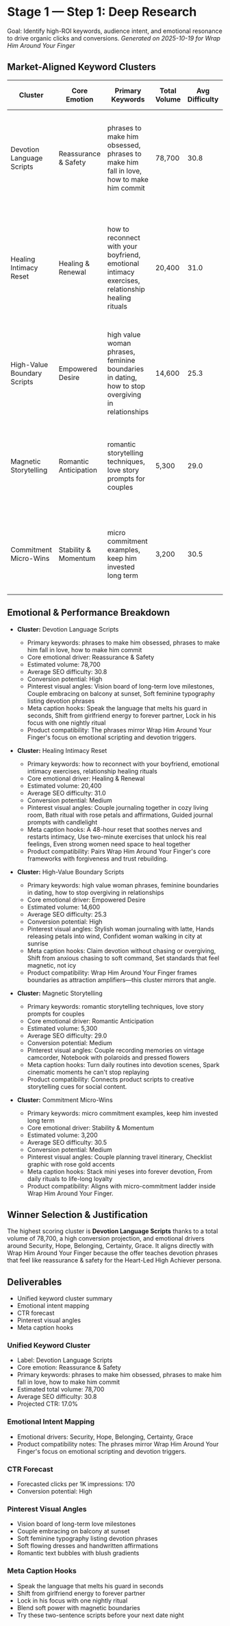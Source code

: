 # Stage 1 — Step 1: Deep Research
Goal: Identify high-ROI keywords, audience intent, and emotional resonance to drive organic clicks and conversions.
_Generated on 2025-10-19 for Wrap Him Around Your Finger_

## Market-Aligned Keyword Clusters
Cluster | Core Emotion | Primary Keywords | Total Volume | Avg Difficulty | Conversion | Pinterest Visual Angle | Meta Caption Hook | Product Fit
--- | --- | --- | --- | --- | --- | --- | --- | ---
Devotion Language Scripts | Reassurance & Safety | phrases to make him obsessed, phrases to make him fall in love, how to make him commit | 78,700 | 30.8 | High | Vision board of long-term love milestones; Couple embracing on balcony at sunset | Speak the language that melts his guard in seconds; Shift from girlfriend energy to forever partner | The phrases mirror Wrap Him Around Your Finger's focus on emotional scripting and devotion triggers.
Healing Intimacy Reset | Healing & Renewal | how to reconnect with your boyfriend, emotional intimacy exercises, relationship healing rituals | 20,400 | 31.0 | Medium | Couple journaling together in cozy living room; Bath ritual with rose petals and affirmations | A 48-hour reset that soothes nerves and restarts intimacy; Use two-minute exercises that unlock his real feelings | Pairs Wrap Him Around Your Finger's core frameworks with forgiveness and trust rebuilding.
High-Value Boundary Scripts | Empowered Desire | high value woman phrases, feminine boundaries in dating, how to stop overgiving in relationships | 14,600 | 25.3 | High | Stylish woman journaling with latte; Hands releasing petals into wind | Claim devotion without chasing or overgiving; Shift from anxious chasing to soft command | Wrap Him Around Your Finger frames boundaries as attraction amplifiers—this cluster mirrors that angle.
Magnetic Storytelling | Romantic Anticipation | romantic storytelling techniques, love story prompts for couples | 5,300 | 29.0 | Medium | Couple recording memories on vintage camcorder; Notebook with polaroids and pressed flowers | Turn daily routines into devotion scenes; Spark cinematic moments he can't stop replaying | Connects product scripts to creative storytelling cues for social content.
Commitment Micro-Wins | Stability & Momentum | micro commitment examples, keep him invested long term | 3,200 | 30.5 | Medium | Couple planning travel itinerary; Checklist graphic with rose gold accents | Stack mini yeses into forever devotion; From daily rituals to life-long loyalty | Aligns with micro-commitment ladder inside Wrap Him Around Your Finger.

## Emotional & Performance Breakdown
- **Cluster:** Devotion Language Scripts
  - Primary keywords: phrases to make him obsessed, phrases to make him fall in love, how to make him commit
  - Core emotional driver: Reassurance & Safety
  - Estimated volume: 78,700
  - Average SEO difficulty: 30.8
  - Conversion potential: High
  - Pinterest visual angles: Vision board of long-term love milestones, Couple embracing on balcony at sunset, Soft feminine typography listing devotion phrases
  - Meta caption hooks: Speak the language that melts his guard in seconds, Shift from girlfriend energy to forever partner, Lock in his focus with one nightly ritual
  - Product compatibility: The phrases mirror Wrap Him Around Your Finger's focus on emotional scripting and devotion triggers.

- **Cluster:** Healing Intimacy Reset
  - Primary keywords: how to reconnect with your boyfriend, emotional intimacy exercises, relationship healing rituals
  - Core emotional driver: Healing & Renewal
  - Estimated volume: 20,400
  - Average SEO difficulty: 31.0
  - Conversion potential: Medium
  - Pinterest visual angles: Couple journaling together in cozy living room, Bath ritual with rose petals and affirmations, Guided journal prompts with candlelight
  - Meta caption hooks: A 48-hour reset that soothes nerves and restarts intimacy, Use two-minute exercises that unlock his real feelings, Even strong women need space to heal together
  - Product compatibility: Pairs Wrap Him Around Your Finger's core frameworks with forgiveness and trust rebuilding.

- **Cluster:** High-Value Boundary Scripts
  - Primary keywords: high value woman phrases, feminine boundaries in dating, how to stop overgiving in relationships
  - Core emotional driver: Empowered Desire
  - Estimated volume: 14,600
  - Average SEO difficulty: 25.3
  - Conversion potential: High
  - Pinterest visual angles: Stylish woman journaling with latte, Hands releasing petals into wind, Confident woman walking in city at sunrise
  - Meta caption hooks: Claim devotion without chasing or overgiving, Shift from anxious chasing to soft command, Set standards that feel magnetic, not icy
  - Product compatibility: Wrap Him Around Your Finger frames boundaries as attraction amplifiers—this cluster mirrors that angle.

- **Cluster:** Magnetic Storytelling
  - Primary keywords: romantic storytelling techniques, love story prompts for couples
  - Core emotional driver: Romantic Anticipation
  - Estimated volume: 5,300
  - Average SEO difficulty: 29.0
  - Conversion potential: Medium
  - Pinterest visual angles: Couple recording memories on vintage camcorder, Notebook with polaroids and pressed flowers
  - Meta caption hooks: Turn daily routines into devotion scenes, Spark cinematic moments he can't stop replaying
  - Product compatibility: Connects product scripts to creative storytelling cues for social content.

- **Cluster:** Commitment Micro-Wins
  - Primary keywords: micro commitment examples, keep him invested long term
  - Core emotional driver: Stability & Momentum
  - Estimated volume: 3,200
  - Average SEO difficulty: 30.5
  - Conversion potential: Medium
  - Pinterest visual angles: Couple planning travel itinerary, Checklist graphic with rose gold accents
  - Meta caption hooks: Stack mini yeses into forever devotion, From daily rituals to life-long loyalty
  - Product compatibility: Aligns with micro-commitment ladder inside Wrap Him Around Your Finger.

## Winner Selection & Justification
The highest scoring cluster is **Devotion Language Scripts** thanks to a total volume of 78,700, a
high conversion projection, and emotional drivers around Security, Hope, Belonging, Certainty,
Grace. It aligns directly with Wrap Him Around Your Finger because the offer teaches devotion
phrases that feel like reassurance & safety for the Heart-Led High Achiever persona.

## Deliverables
- Unified keyword cluster summary
- Emotional intent mapping
- CTR forecast
- Pinterest visual angles
- Meta caption hooks

### Unified Keyword Cluster
- Label: Devotion Language Scripts
- Core emotion: Reassurance & Safety
- Primary keywords: phrases to make him obsessed, phrases to make him fall in love, how to make him commit
- Estimated total volume: 78,700
- Average SEO difficulty: 30.8
- Projected CTR: 17.0%

### Emotional Intent Mapping
- Emotional drivers: Security, Hope, Belonging, Certainty, Grace
- Product compatibility notes: The phrases mirror Wrap Him Around Your Finger's focus on emotional scripting and devotion triggers.

### CTR Forecast
- Forecasted clicks per 1K impressions: 170
- Conversion potential: High

### Pinterest Visual Angles
- Vision board of long-term love milestones
- Couple embracing on balcony at sunset
- Soft feminine typography listing devotion phrases
- Soft flowing dresses and handwritten affirmations
- Romantic text bubbles with blush gradients

### Meta Caption Hooks
- Speak the language that melts his guard in seconds
- Shift from girlfriend energy to forever partner
- Lock in his focus with one nightly ritual
- Blend soft power with magnetic boundaries
- Try these two-sentence scripts before your next date night
